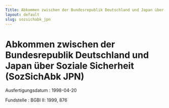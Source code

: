 ```yaml
---
Title: Abkommen zwischen der Bundesrepublik Deutschland und Japan über Soziale Sicherheit
layout: default
slug: sozsichabk_jpn
---
```


# Abkommen zwischen der Bundesrepublik Deutschland und Japan über Soziale Sicherheit (SozSichAbk JPN)

Ausfertigungsdatum
:   1998-04-20

Fundstelle
:   BGBl II: 1999, 876


